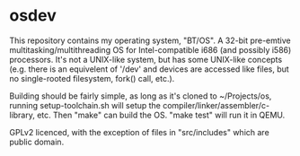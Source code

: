 osdev
=====

This repository contains my operating system, "BT/OS". A 32-bit pre-emtive multitasking/multithreading OS for Intel-compatible i686 (and possibly i586) processors.
It's not a UNIX-like system, but has some UNIX-like concepts (e.g. there is an equivelent of '/dev' and devices are accessed like files, but no single-rooted filesystem, fork() call, etc.).

Building should be fairly simple, as long as it's cloned to ~/Projects/os, running setup-toolchain.sh will setup the compiler/linker/assembler/c-library, etc. Then "make" can build the OS. "make test" will run it in QEMU.

GPLv2 licenced, with the exception of files in "src/includes" which are public domain.
